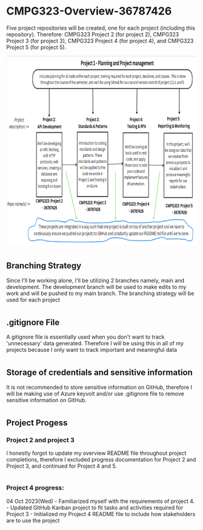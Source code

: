 # CMPG323-Overview-36787426
Five project repositories will be created, one for each project (including this repository). Therefore:
CMPG323 Project 2 (for project 2), CMPG323 Project 3 (for project 3), CMPG323 Project 4 (for project 4), and CMPG323 Project 5 (for project 5).

<img src="https://github.com/RefilweMM/CMPG323-Overview-36787426/blob/main/Overview%20Diagram.png" width="750" height="500" alt="Flowers in Chania">

#

## Branching Strategy

Since I'll be working alone, I'll be utilizing 2 branches namely, main and development. The development branch will be used to make edits to my work and will be pushed to my main branch. The branching strategy will be used for each project

#

## .gitignore File

A gitignore file is essentially used when you don't want to track 'unnecessary' data generated. Therefore I will be using this in all of my projects because I only want to track important and meaningful data

#

## Storage of credentials and sensitive information

It is not recommended to store sensitive information on GitHub, therefore I will be making use of Azure keyvolt and/or use .gitignore file to remove sensitive information on GitHub.

#
## Project Progess
### Project 2 and project 3
I honestly forgot to update my overview README file throughout project completions, therefore I excluded progress documentation for Project 2 and Project 3, and continued for Project 4 and 5.
#

### Project 4 progress:
04 Oct 2023(Wed) - Familiarized myself with the requirements of project 4.
            - Updated GitHub Kanban project to fit tasks and activities required for Project 3
            - Initialized my Project 4 README file to include how stakeholders are to use the project





